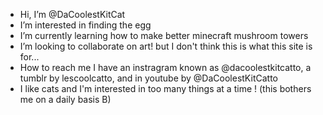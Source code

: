 -  Hi, I’m @DaCoolestKitCat
-  I’m interested in finding the egg
-  I’m currently learning how to make better minecraft mushroom towers
-  I’m looking to collaborate on art! but I don't think this is what this site is for...
-  How to reach me I have an instragram known as @dacoolestkitcatto, a tumblr by lescoolcatto, and in youtube by @DaCoolestKitCatto
-  I like cats and I'm interested in too many things at a time ! (this bothers me on a daily basis B) 

<!---
DaCoolestKitCat/DaCoolestKitCat is a ✨ special ✨ repository because its `README.md` (this file) appears on your GitHub profile.
You can click the Preview link to take a look at your changes.
--->
